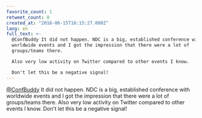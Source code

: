 ```yaml
---
favorite_count: 1
retweet_count: 0
created_at: "2018-06-15T16:15:27.000Z"
lang: en
full_text: >-
  @ConfBuddy It did not happen. NDC is a big, established conference with
  worldwide events and I got the impression that there were a lot of
  groups/teams there. 

  Also very low activity on Twitter compared to other events I know.

  Don't let this be a negative signal!
---
```


[@ConfBuddy](https://twitter.com/ConfBuddy) It did not happen. NDC is a big,
established conference with worldwide events and I got the impression that there
were a lot of groups/teams there. Also very low activity on Twitter compared to
other events I know. Don't let this be a negative signal!

